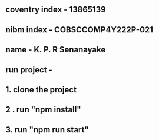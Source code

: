 ## coventry index - 13865139
## nibm index - COBSCCOMP4Y222P-021
## name - K. P. R Senanayake

## run project - 

## 1. clone the project
## 2 . run "npm install"
## 3. run "npm run start"